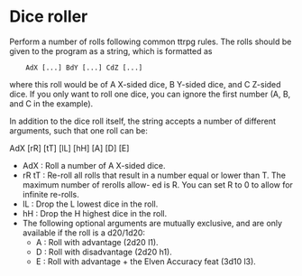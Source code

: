 # Dice roller
Perform a number of rolls following common ttrpg rules. The
rolls should be given to the program as a string, which is
formatted as

        AdX [...] BdY [...] CdZ [...]

where this roll would be of A X-sided dice, B Y-sided dice,
and C Z-sided dice. If you only want to roll one dice, you
can ignore the first number (A, B, and C in the example).

In addition to the dice roll itself, the string accepts a
number of different arguments, such that one roll can be:

AdX [rR] [tT] [lL] [hH] [A] [D] [E]
* AdX   : Roll a number of A X-sided dice.
* rR tT : Re-roll all rolls that result in a number equal or
          lower than T. The maximum number of rerolls allow-
          ed is R. You can set R to 0 to allow for infinite
          re-rolls.
* lL    : Drop the L lowest dice in the roll.
* hH    : Drop the H highest dice in the roll.
* The following optional arguments are mutually exclusive,
and are only available if the roll is a d20/1d20:
    * A : Roll with advantage (2d20 l1).
    * D : Roll with disadvantage (2d20 h1).
    * E : Roll with advantage + the Elven Accuracy feat
          (3d10 l3).
